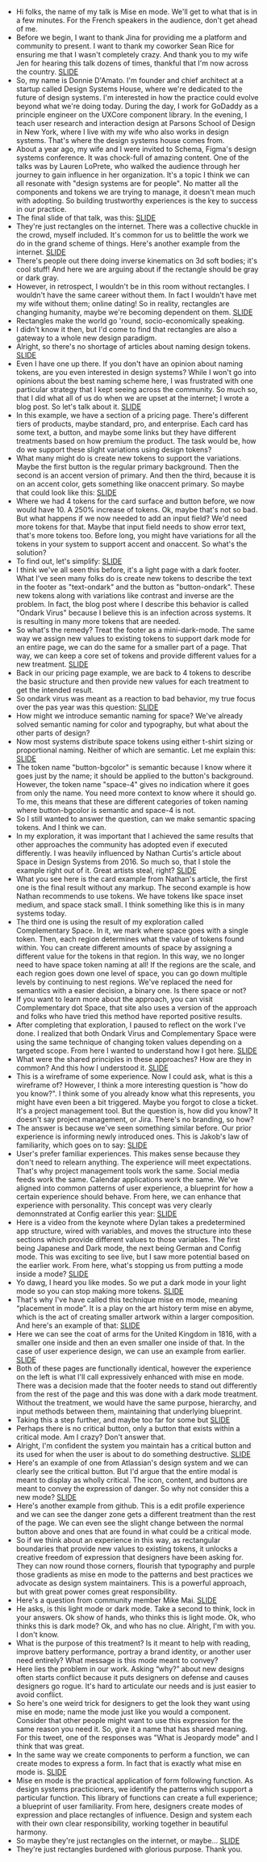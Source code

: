 - Hi folks, the name of my talk is Mise en mode. We'll get to what that is in a few minutes. For the French speakers in the audience, don't get ahead of me.
- Before we begin, I want to thank Jina for providing me a platform and community to present. I want to thank my coworker Sean Rice for ensuring me that I wasn't completely crazy. And thank you to my wife Jen for hearing this talk dozens of times, thankful that I'm now across the country.
[SLIDE](name)
- So, my name is Donnie D'Amato. I'm founder and chief architect at a startup called Design Systems House, where we're dedicated to the future of design systems. I'm interested in how the practice could evolve beyond what we're doing today. During the day, I work for GoDaddy as a principle engineer on the UXCore component library. In the evening, I teach user research and interaction design at Parsons School of Design in New York, where I live with my wife who also works in design systems. That's where the design systems house comes from.
- About a year ago, my wife and I were invited to Schema, Figma's design systems conference. It was chock-full of amazing content. One of the talks was by Lauren LoPrete, who walked the audience through her journey to gain influence in her organization. It's a topic I think we can all resonate with "design systems are for people". No matter all the components and tokens we are trying to manage, it doesn't mean much with adopting. So building trustworthy experiences is the key to success in our practice.
- The final slide of that talk, was this:
[SLIDE](lauren)
- They're just rectangles on the internet. There was a collective chuckle in the crowd, myself included. It's common for us to belittle the work we do in the grand scheme of things. Here's another example from the internet.
[SLIDE](hand)
- There's people out there doing inverse kinematics on 3d soft bodies; it's cool stuff! And here we are arguing about if the rectangle should be gray or dark gray.
- However, in retrospect, I wouldn't be in this room without rectangles. I wouldn't have the same career without them. In fact I wouldn't have met my wife without them; online dating! So in reality, rectangles are changing humanity, maybe we're becoming dependent on them.
[SLIDE](dependency)
- Rectangles make the world go 'round, socio-economically speaking.
- I didn't know it then, but I'd come to find that rectangles are also a gateway to a whole new design paradigm.
- Alright, so there's no shortage of articles about naming design tokens.
[SLIDE](articles)
- Even I have one up there. If you don't have an opinion about naming tokens, are you even interested in design systems? While I won't go into opinions about the best naming scheme here, I was frustrated with one particular strategy that I kept seeing across the community. So much so, that I did what all of us do when we are upset at the internet; I wrote a blog post. So let's talk about it.
[SLIDE](pricing)
- In this example, we have a section of a pricing page. There's different tiers of products, maybe standard, pro, and enterprise. Each card has some text, a button, and maybe some links but they have different treatments based on how premium the product. The task would be, how do we support these slight variations using design tokens?
- What many might do is create new tokens to support the variations. Maybe the first button is the regular primary background. Then the second is an accent version of primary. And then the third, because it is on an accent color, gets something like onaccent primary. So maybe that could look like this:
[SLIDE](tokens)
- Where we had 4 tokens for the card surface and button before, we now would have 10. A 250% increase of tokens. Ok, maybe that's not so bad. But what happens if we now needed to add an input field? We'd need more tokens for that. Maybe that input field needs to show error text, that's more tokens too. Before long, you might have variations for all the tokens in your system to support accent and onaccent. So what's the solution?
- To find out, let's simplify:
[SLIDE](footer)
- I think we've all seen this before, it's a light page with a dark footer. What I've seen many folks do is create new tokens to describe the text in the footer as "text-ondark" and the button as "button-ondark". These new tokens along with variations like contrast and inverse are the problem. In fact, the blog post where I describe this behavior is called "Ondark Virus" because I believe this is an infection across systems. It is resulting in many more tokens that are needed.
- So what's the remedy? Treat the footer as a mini-dark-mode. The same way we assign new values to existing tokens to support dark mode for an entire page, we can do the same for a smaller part of a page. That way, we can keep a core set of tokens and provide different values for a new treatment.
[SLIDE](solution)
- Back in our pricing page example, we are back to 4 tokens to describe the basic structure and then provide new values for each treatment to get the intended result.
- So ondark virus was meant as a reaction to bad behavior, my true focus over the pas year was this question:
[SLIDE](spacing)
- How might we introduce semantic naming for space? We've already solved semantic naming for color and typography, but what about the other parts of design?
- Now most systems distribute space tokens using either t-shirt sizing or proportional naming. Neither of which are semantic. Let me explain this:
[SLIDE](space-4)
- The token name "button-bgcolor" is semantic because I know where it goes just by the name; it should be applied to the button's background. However, the token name "space-4" gives no indication where it goes from only the name. You need more context to know where it should go. To me, this means that these are different categories of token naming where button-bgcolor is semantic and space-4 is not.
- So I still wanted to answer the question, can we make semantic spacing tokens. And I think we can.
- In my exploration, it was important that I achieved the same results that other approaches the community has adopted even if executed differently. I was heavily influenced by Nathan Curtis's article about Space in Design Systems from 2016. So much so, that I stole the example right out of it. Great artists steal, right?
[SLIDE](nathan)
- What you see here is the card example from Nathan's article, the first one is the final result without any markup. The second example is how Nathan recommends to use tokens. We have tokens like space inset medium, and space stack small. I think something like this is in many systems today.
- The third one is using the result of my exploration called Complementary Space. In it, we mark where space goes with a single token. Then, each region determines what the value of tokens found within. You can create different amounts of space by assigning a different value for the tokens in that region. In this way, we no longer need to have space token naming at all! If the regions are the scale, and each region goes down one level of space, you can go down multiple levels by continuing to nest regions. We've replaced the need for semantics with a easier decision, a binary one. Is there space or not?
- If you want to learn more about the approach, you can visit Complementary dot Space, that site also uses a version of the approach and folks who have tried this method have reported positive results.
- After completing that exploration, I paused to reflect on the work I've done. I realized that both Ondark Virus and Complementary Space were using the same technique of changing token values depending on a targeted scope. From here I wanted to understand how I got here.
[SLIDE](shared)
- What were the shared principles in these approaches? How are they in common? And this how I understood it.
[SLIDE](wireframe)
- This is a wireframe of some experience. Now I could ask, what is this a wireframe of? However, I think a more interesting question is "how do you know?". I think some of you already know what this represents, you might have even been a bit triggered. Maybe you forgot to close a ticket. It's a project management tool. But the question is, how did you know? It doesn't say project management, or Jira. There's no branding, so how?
- The answer is because we've seen something similar before. Our prior experience is informing newly introduced ones. This is Jakob's law of familiarity, which goes on to say:
[SLIDE](jakob)
- User's prefer familiar experiences. This makes sense because they don't need to relearn anything. The experience will meet expectations. That's why project management tools work the same. Social media feeds work the same. Calendar applications work the same. We've aligned into common patterns of user experience, a blueprint for how a certain experience should behave. From here, we can enhance that experience with personality. This concept was very clearly demonnstrated at Config earlier this year:
[SLIDE](config)
- Here is a video from the keynote where Dylan takes a predetermined app structure, wired with variables, and moves the structure into these sections which provide different values to those variables. The first being Japanese and Dark mode, the next being German and Config mode. This was exciting to see live, but I saw more potential based on the earlier work. From here, what's stopping us from putting a mode inside a mode?
[SLIDE](xzibit)
- Yo dawg, I heard you like modes. So we put a dark mode in your light mode so you can stop making more tokens.
[SLIDE](mise)
- That's why I've have called this technique mise en mode, meaning “placement in mode”. It is a play on the art history term mise en abyme, which is the act of creating smaller artwork within a larger composition. And here's an example of that:
[SLIDE](coat)
- Here we can see the coat of arms for the United Kingdom in 1816, with a smaller one inside and then an even smaller one inside of that. In the case of user experience design, we can use an example from earlier.
[SLIDE](enhancement)
- Both of these pages are functionally identical, however the experience on the left is what I'll call expressively enhanced with mise en mode. There was a decision made that the footer needs to stand out differently from the rest of the page and this was done with a dark mode treatment. Without the treatment, we would have the same purpose, hierarchy, and input methods between them, maintaining that underlying blueprint.
- Taking this a step further, and maybe too far for some but
[SLIDE](critical)
- Perhaps there is no critical button, only a button that exists within a critical mode. Am I crazy? Don't answer that.
- Alright, I'm confident the system you maintain has a critical button and its used for when the user is about to do something destructive.
[SLIDE](modal)
- Here's an example of one from Atlassian's design system and we can clearly see the critical button. But I'd argue that the entire modal is meant to display as wholly critical. The icon, content, and buttons are meant to convey the expression of danger. So why not consider this a new mode?
[SLIDE](github)
- Here's another example from github. This is a edit profile experience and we can see the danger zone gets a different treatment than the rest of the page. We can even see the slight change between the normal button above and ones that are found in what could be a critical mode.
- So if we think about an experience in this way, as rectangular boundaries that provide new values to existing tokens, it unlocks a creative freedom of expression that designers have been asking for. They can now round those corners, flourish that typography and purple those gradients as mise en mode to the patterns and best practices we advocate as design system maintainers. This is a powerful approach, but with great power comes great responsibility.
- Here's a question from community member Mike Mai.
[SLIDE](question)
- He asks, is this light mode or dark mode. Take a second to think, lock in your answers. Ok show of hands, who thinks this is light mode. Ok, who thinks this is dark mode? Ok, and who has no clue. Alright, I'm with you. I don't know.
- What is the purpose of this treatment? Is it meant to help with reading, improve battery performance, portray a brand identity, or another user need entirely? What message is this mode meant to convey?
- Here lies the problem in our work. Asking “why?” about new designs often starts conflict because it puts designers on defense and causes designers go rogue. It's hard to articulate our needs and is just easier to avoid conflict.
- So here's one weird trick for designers to get the look they want using mise en mode; name the mode just like you would a component. Consider that other people might want to use this expression for the same reason you need it. So, give it a name that has shared meaning. For this tweet, one of the responses was "What is Jeopardy mode" and I think that was great.
- In the same way we create components to perform a function, we can create modes to express a form. In fact that is exactly what mise en mode is.
[SLIDE](fff)
- Mise en mode is the practical application of form following function. As design systems practicioners, we identify the patterns which support a particular function. This library of functions can create a full experience; a blueprint of user familiarity. From here, designers create modes of expression and place rectangles of influence. Design and system each with their own clear responsibility, working together in beautiful harmony.
- So maybe they're just rectangles on the internet, or maybe...
[SLIDE](burdened)
- They're just rectangles burdened with glorious purpose. Thank you.



